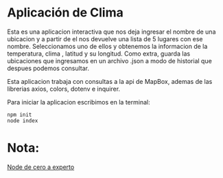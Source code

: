 # Aplicación de Clima

Esta es una aplicacion interactiva que nos deja ingresar el nombre de una ubicacion y a partir de el nos devuelve una lista de 5 lugares con ese nombre.
Seleccionamos uno de ellos y obtenemos la informacion de la temperatura, clima , latitud y su longitud. Como extra, guarda las ubicaciones que ingresamos
en un archivo .json  a modo de historial que despues podemos consultar.

Esta aplicacion trabaja con consultas a la api de MapBox, ademas de las librerias axios, colors, dotenv e inquirer.

Para iniciar la aplicacion escribimos en la terminal:
```
npm init
node index
```

# Nota:

[Node de cero a experto](https://www.linkedin.com/in/facundohansen/)


